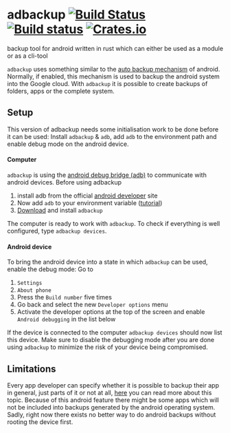 # adbackup [![Build Status](https://travis-ci.org/DonatJR/adbackup.svg?branch=master)](https://travis-ci.org/DonatJR/adbackup) [![Build status](https://ci.appveyor.com/api/projects/status/la91b294jegvmejw?svg=true)](https://ci.appveyor.com/project/DonatJR/adbackup) [![Crates.io](https://img.shields.io/crates/v/adbackup.svg)](https://crates.io/crates/adbackup)

backup tool for android written in rust which can either be used as a module or as a cli-tool

`adbackup` uses something similar to the 
[auto backup mechanism](https://developer.android.com/guide/topics/data/autobackup.html) of android. Normally, if 
enabled, this mechanism is used to backup the android system into the Google cloud. With `adbackup` it is possible to create backups of folders, apps or the complete system. 

## Setup
This version of adbackup needs some initialisation work to be done before it can be used: Install `adbackup` & `adb`, add `adb` to the 
environment path and enable debug mode on the android device.

#### Computer
`adbackup` is using the [android debug bridge (adb)](https://developer.android.com/studio/command-line/adb.html) to 
communicate with android devices. Before using adbackup 
1. install adb from the official 
[android developer](https://developer.android.com/studio/releases/platform-tools.html#download) site
1. Now add `adb` to your environment variable 
([tutorial](https://www.xda-developers.com/adb-fastboot-any-directory-windows-linux/))
1. [Download](https://crates.io/crates/adbackup) and install `adbackup`

The computer is ready to work with `adbackup`. To check if everything is well configured, type `adbackup devices`.

#### Android device
To bring the android device into a state in which `adbackup` can be used, enable the debug mode:
Go to 
1. `Settings`
1. `About phone`
1. Press the `Build number` five times
1. Go back and select the new `Developer options` menu
1. Activate the developer options at the top of the screen and enable `Android debugging` in the list below

If the device is connected to the computer `adbackup devices` should now list this device. Make sure to disable the debugging mode after you are done using `adbackup` to minimize the risk of your device being compromised.

## Limitations
Every app developer can specify whether it is possible to backup their app in general, just parts of it or not at all, [here](https://developer.android.com/guide/topics/data/autobackup.html) you can 
read more about this topic. Because of this android feature there might be some apps which will not be included into backups generated by the android operating system. Sadly, right now there exists no better way to do android backups without rooting the device first.  
